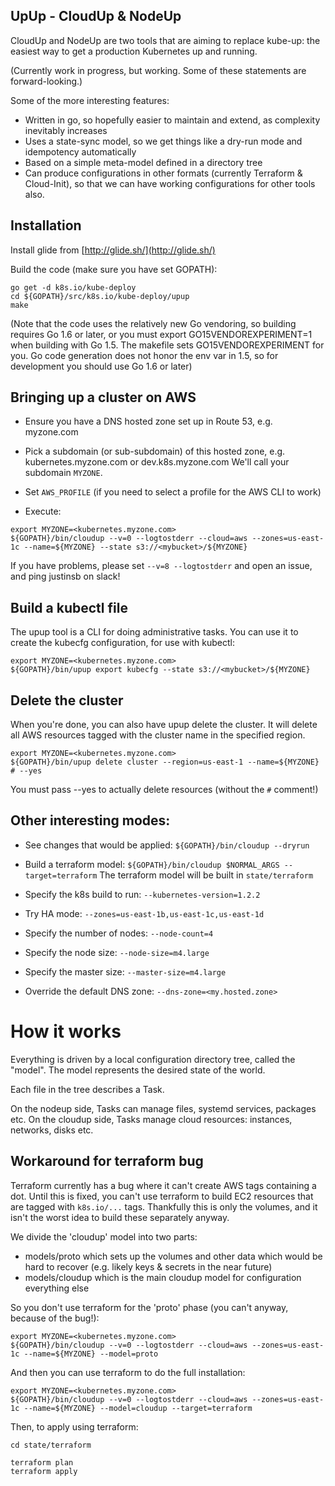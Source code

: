 ## UpUp - CloudUp & NodeUp

CloudUp and NodeUp are two tools that are aiming to replace kube-up:
the easiest way to get a production Kubernetes up and running.

(Currently work in progress, but working.  Some of these statements are forward-looking.)

Some of the more interesting features:

* Written in go, so hopefully easier to maintain and extend, as complexity inevitably increases
* Uses a state-sync model, so we get things like a dry-run mode and idempotency automatically
* Based on a simple meta-model defined in a directory tree
* Can produce configurations in other formats (currently Terraform & Cloud-Init), so that we can have working
  configurations for other tools also.

## Installation

Install glide from [http://glide.sh/](http://glide.sh/)

Build the code (make sure you have set GOPATH):
```
go get -d k8s.io/kube-deploy
cd ${GOPATH}/src/k8s.io/kube-deploy/upup
make
```

(Note that the code uses the relatively new Go vendoring, so building requires Go 1.6 or later,
or you must export GO15VENDOREXPERIMENT=1 when building with Go 1.5.  The makefile sets
GO15VENDOREXPERIMENT for you.  Go code generation does not honor the env var in 1.5, so for development
you should use Go 1.6 or later)

## Bringing up a cluster on AWS

* Ensure you have a DNS hosted zone set up in Route 53, e.g. myzone.com

* Pick a subdomain (or sub-subdomain) of this hosted zone, e.g. kubernetes.myzone.com or dev.k8s.myzone.com  We'll call your subdomain `MYZONE`.

* Set `AWS_PROFILE` (if you need to select a profile for the AWS CLI to work)

* Execute:
```
export MYZONE=<kubernetes.myzone.com>
${GOPATH}/bin/cloudup --v=0 --logtostderr --cloud=aws --zones=us-east-1c --name=${MYZONE} --state s3://<mybucket>/${MYZONE}
```

If you have problems, please set `--v=8 --logtostderr` and open an issue, and ping justinsb on slack!

## Build a kubectl file

The upup tool is a CLI for doing administrative tasks.  You can use it to create the kubecfg configuration,
for use with kubectl:

```
export MYZONE=<kubernetes.myzone.com>
${GOPATH}/bin/upup export kubecfg --state s3://<mybucket>/${MYZONE}
```

## Delete the cluster

When you're done, you can also have upup delete the cluster.  It will delete all AWS resources tagged
with the cluster name in the specified region.

```
export MYZONE=<kubernetes.myzone.com>
${GOPATH}/bin/upup delete cluster --region=us-east-1 --name=${MYZONE} # --yes
```

You must pass --yes to actually delete resources (without the `#` comment!)

## Other interesting modes:

* See changes that would be applied: `${GOPATH}/bin/cloudup --dryrun`

* Build a terraform model: `${GOPATH}/bin/cloudup $NORMAL_ARGS --target=terraform`  The terraform model will be built in `state/terraform`

* Specify the k8s build to run: `--kubernetes-version=1.2.2`

* Try HA mode: `--zones=us-east-1b,us-east-1c,us-east-1d`

* Specify the number of nodes: `--node-count=4`

* Specify the node size: `--node-size=m4.large`

* Specify the master size: `--master-size=m4.large`

* Override the default DNS zone: `--dns-zone=<my.hosted.zone>`

# How it works

Everything is driven by a local configuration directory tree, called the "model".  The model represents
the desired state of the world.

Each file in the tree describes a Task.

On the nodeup side, Tasks can manage files, systemd services, packages etc.
On the cloudup side, Tasks manage cloud resources: instances, networks, disks etc.

## Workaround for terraform bug

Terraform currently has a bug where it can't create AWS tags containing a dot.  Until this is fixed,
you can't use terraform to build EC2 resources that are tagged with `k8s.io/...` tags.  Thankfully this is only
the volumes, and it isn't the worst idea to build these separately anyway.

We divide the 'cloudup' model into two parts: 
* models/proto which sets up the volumes and other data which would be hard to recover (e.g. likely keys & secrets in the near future)
* models/cloudup which is the main cloudup model for configuration everything else

So you don't use terraform for the 'proto' phase (you can't anyway, because of the bug!):

```
export MYZONE=<kubernetes.myzone.com>
${GOPATH}/bin/cloudup --v=0 --logtostderr --cloud=aws --zones=us-east-1c --name=${MYZONE} --model=proto
```

And then you can use terraform to do the full installation:

```
export MYZONE=<kubernetes.myzone.com>
${GOPATH}/bin/cloudup --v=0 --logtostderr --cloud=aws --zones=us-east-1c --name=${MYZONE} --model=cloudup --target=terraform
```

Then, to apply using terraform:

```
cd state/terraform

terraform plan
terraform apply
```
